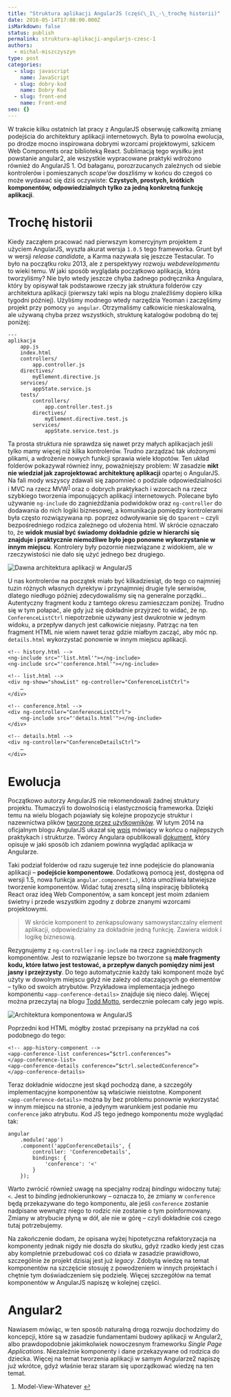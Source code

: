 ```yaml
---
title: "Struktura aplikacji AngularJS (część\_1\_‑\_trochę historii)"
date: 2016-05-14T17:08:00.000Z
isMarkdown: false
status: publish
permalink: struktura-aplikacji-angularjs-czesc-1
authors:
  - michal-miszczyszyn
type: post
categories:
  - slug: javascript
    name: JavaScript
  - slug: dobry-kod
    name: Dobry Kod
  - slug: front-end
    name: Front-end
seo: {}
---
```


<p>W trakcie kilku ostatnich lat pracy z AngularJS obserwuję całkowitą zmianę podejścia do architektury aplikacji internetowych. Była to powolna ewolucja, po drodze mocno inspirowana dobrymi wzorcami projektowymi, szkicem Web Components oraz biblioteką React. Sublimacją tego wysiłku jest powstanie angular2, ale wszystkie wypracowane praktyki wdrożono również do AngularJS 1. Od bałaganu, porozrzucanych zależnych od siebie kontrolerów i pomieszanych <em>scope’ów</em> doszliśmy w końcu do czegoś co może wydawać się dziś oczywiste: <strong>Czystych, prostych, krótkich komponentów, odpowiedzialnych tylko za jedną konkretną funkcję aplikacji</strong>.</p>

<h1 id="trochhistorii">Trochę historii</h1>

<p>Kiedy zacząłem pracować nad pierwszym komercyjnym projektem z użyciem AngularJS, wyszła akurat wersja <code>1.0.5</code> tego frameworka.  Grunt był w wersji <em>release candidate</em>, a Karma nazywała się jeszcze Testacular. To było na początku roku 2013, ale z perspektywy rozwoju <em>webdevelopmentu</em> to wieki temu. W jaki sposób wyglądała początkowo aplikacja, którą tworzyliśmy? Nie było wtedy jeszcze chyba żadnego podręcznika Angulara, który by opisywał tak podstawowe rzeczy jak struktura folderów czy architektura aplikacji (pierwszy taki wpis na blogu znaleźliśmy dopiero kilka tygodni później). Użyliśmy modnego wtedy narzędzia Yeoman i zaczęliśmy projekt przy pomocy <code>yo angular</code>. Otrzymaliśmy całkowicie nieskalowalną, ale używaną chyba przez wszystkich, strukturę katalogów podobną do tej poniżej:</p>

<pre><code>---
aplikacja  
    app.js
    index.html
    controllers/
        app.controller.js
    directives/
        myElement.directive.js
    services/
        appState.service.js
    tests/
        controllers/
            app.controller.test.js
        directives/
            myElement.directive.test.js
        services/
            appState.service.test.js
</code></pre>

<p>Ta prosta struktura nie sprawdza się nawet przy małych aplikacjach jeśli tylko mamy więcej niż kilka kontrolerów. Trudno zarządzać tak ułożonymi plikami, a wdrożenie nowych funkcji sprawia wiele kłopotów. Ten układ folderów pokazywał również inny, poważniejszy problem: W zasadzie <strong>nikt nie wiedział jak zaprojektować architekturę aplikacji</strong> opartej o AngularJS. Na fali mody wszyscy zdawali się zapomnieć o podziale odpowiedzialności i MVC na rzecz MVW<sup id="fnref:1"><a href="#fn:1" rel="footnote">1</a></sup> oraz o dobrych praktykach i wzorcach na rzecz szybkiego tworzenia imponujących aplikacji internetowych. Polecane było używanie <code>ng‑include</code> do zagnieżdżania podwidoków oraz <code>ng‑controller</code> do dodawania do nich logiki biznesowej, a komunikacja pomiędzy kontrolerami była często rozwiązywana np. poprzez odwoływanie się do <code>$parent</code> – czyli bezpośredniego rodzica zależnego od ułożenia html. W skrócie oznaczało to, że <strong>widok musiał być świadomy dokładnie gdzie w hierarchi się znajduje i praktycznie niemożliwe było jego ponowne wykorzystanie w innym miejscu</strong>. Kontrolery były pozornie niezwiązane z widokiem, ale w rzeczywistości nie dało się użyć jednego bez drugiego.</p>

<p><img src="/assets/content/images/2016/05/stara-architektura-angularjs-2.png" alt="Dawna architektura aplikacji w AngularJS" /></p>

<p>U nas kontrolerów na początek miało być kilkadziesiąt, do tego co najmniej tuzin różnych własnych dyrektyw i przynajmniej drugie tyle serwisów, dlatego niedługo później zdecydowaliśmy się na generalne porządki… Autentyczny fragment kodu z tamtego okresu zamieszczam poniżej. Trudno się w tym połapać, ale gdy już się dokładnie przyjrzeć to widać, że np. <code>ConferenceListCtrl</code> niepotrzebnie używany jest dwukrotnie w jednym widoku, a przepływ danych jest całkowicie niejasny. Patrząc na ten fragment HTML nie wiem nawet teraz gdzie miałbym zacząć, aby móc np. <code>details.html</code> wykorzystać ponownie w innym miejscu aplikacji.</p>

<pre><code class="language-html">&lt;!-- history.html --&gt;  
&lt;ng-include src="'list.html'"&gt;&lt;/ng-include&gt;  
&lt;ng-include src="'conference.html'"&gt;&lt;/ng-include&gt;

&lt;!-- list.html --&gt;  
&lt;div ng-show="showList" ng-controller="ConferenceListCtrl"&gt;  
    …
&lt;/div&gt;

&lt;!-- conference.html --&gt;  
&lt;div ng-controller="ConferenceListCtrl"&gt;  
    &lt;ng-include src="'details.html'"&gt;&lt;/ng-include&gt;
&lt;/div&gt;

&lt;!-- details.html --&gt;  
&lt;div ng-controller="ConferenceDetailsCtrl"&gt;  
    …
&lt;/div&gt;  
</code></pre>

<h1 id="ewolucja">Ewolucja</h1>

<p>Początkowo autorzy AngularJS nie rekomendowali żadnej struktury projektu. Tłumaczyli to dowolnością i elastycznością frameworka. Dzięki temu na wielu blogach pojawiały się kolejne propozycje struktur i nazewnictwa plików <a href="http://stackoverflow.com/questions/18542353/angularjs-folder-structure">tworzone przez użytkowników</a>. W lutym 2014 na oficjalnym blogu AngularJS ukazał się <a href="http://blog.angularjs.org/2014/02/an-angularjs-style-guide-and-best.html">wpis</a> mówiący w końcu o najlepszych praktykach i strukturze. Twórcy Angulara opublikowali <a href="https://docs.google.com/document/d/1XXMvReO8-Awi1EZXAXS4PzDzdNvV6pGcuaF4Q9821Es/pub">dokument</a>, który opisuje w jaki sposób ich zdaniem powinna wyglądać aplikacja w Angularze.</p>

<p>Taki podział folderów od razu sugeruje też inne podejście do planowania aplikacji – <strong>podejście komponentowe</strong>. Dodatkową pomocą jest, dostępna od wersji 1.5, nowa funkcja <code>angular.component(…)</code>, która umożliwia łatwiejsze tworzenie komponentów. Widać tutaj zresztą silną inspirację biblioteką React oraz ideą Web Componentów, a sam koncept jest moim zdaniem świetny i przede wszystkim zgodny z dobrze znanymi wzorcami projektowymi.</p>

<blockquote>
  <p>W skrócie komponent to zenkapsulowany samowystarczalny element aplikacji, odpowiedzialny za dokładnie jedną funkcję. Zawiera widok i logikę biznesową.</p>
</blockquote>

<p>Rezygnujemy z <code>ng-controller</code> i <code>ng-include</code> na rzecz zagnieżdżonych komponentów. Jest to rozwiązanie lepsze bo tworzone są <strong>małe fragmenty kodu, które łatwo jest testować, a przepływ danych pomiędzy nimi jest jasny i przejrzysty</strong>. Do tego automatycznie każdy taki komponent może być użyty w dowolnym miejscu gdyż nie zależy od otaczających go elementów – tylko od swoich atrybutów. Przykładowa implementacja jednego komponentu <code>&lt;app‑conference‑details&gt;</code> znajduje się nieco dalej. Więcej można przeczytaj na blogu <a href="https://toddmotto.com/exploring-the-angular-1-5-component-method/">Todd Motto</a>, serdecznie polecam cały jego wpis.</p>

<p><img src="/assets/content/images/2016/05/architektura-komponentowa-angularjs.png" alt="Architektura komponentowa w AngularJS" /></p>

<p>Poprzedni kod HTML mógłby zostać przepisany na przykład na coś podobnego do tego:</p>

<pre><code class="language-html">&lt;!-- app-history-component --&gt;  
&lt;app-conference-list conferences=“$ctrl.conferences”&gt;  
&lt;/app-conference-list&gt;  
&lt;app-conference-details conference=“$ctrl.selectedConference”&gt;  
&lt;/app-conference-details&gt;  
</code></pre>

<p>Teraz dokładnie widoczne jest skąd pochodzą dane, a szczegóły implementacyjne komponentów są właściwie nieistotne. Komponent <code>&lt;app‑conference‑details&gt;</code> można by bez problemu ponownie wykorzystać w innym miejscu na stronie, a jedynym warunkiem jest podanie mu <code>conference</code> jako atrybutu. Kod JS tego jednego komponentu może wyglądać tak:</p>

<pre><code class="language-javascript">angular  
    .module('app')
    .component('appConferenceDetails', {
        controller: 'ConferenceDetails',
        bindings: {
            'conference': '&lt;'
        }
    });
</code></pre>

<p>Warto zwrócić również uwagę na specjalny rodzaj <em>bindingu</em> widoczny tutaj: <code>&lt;</code>. Jest to <em>binding</em> jednokierunkowy – oznacza to, że zmiany w <code>conference</code> będą przekazywane do tego komponentu, ale jeśli <code>conference</code> zostanie nadpisane wewnątrz niego to rodzic nie zostanie o tym poinformowany. Zmiany w atrybucie płyną w dół, ale nie w górę – czyli dokładnie coś czego tutaj potrzebujemy.</p>

<p>Na zakończenie dodam, że opisana wyżej hipotetyczna refaktoryzacja na komponenty jednak nigdy nie doszła do skutku, gdyż rzadko kiedy jest czas aby kompletnie przebudować coś co działa w zasadzie prawidłowo, szczególnie że projekt dzisiaj jest już <em>legacy</em>. Zdobytą wiedzę na temat komponentów na szczęście stosuję z powodzeniem w innych projektach i chętnie tym doświadczeniem się podzielę. Więcej szczegółów na temat komponentów w AngularJS napiszę w kolejnej części.</p>

<h1 id="angular2">Angular2</h1>

<p>Nawiasem mówiąc, w ten sposób naturalną drogą rozwoju dochodzimy do koncepcji, które są w zasadzie fundamentami budowy aplikacji w Angular2, albo prawdopodobnie jakimkolwiek nowoczesnym frameworku <em>Single Page Applications</em>. Niezależnie komponenty i dane przekazywane od rodzica do dziecka. Więcej na temat tworzenia aplikacji w samym Angularze2 napiszę już wkrótce, gdyż właśnie teraz staram się uporządkować wiedzę na ten temat.</p>

<div class="footnotes"><ol><li class="footnote" id="fn:1"><p>Model-View-Whatever <a href="#fnref:1" title="return to article">↩</a></p></li></ol></div>
